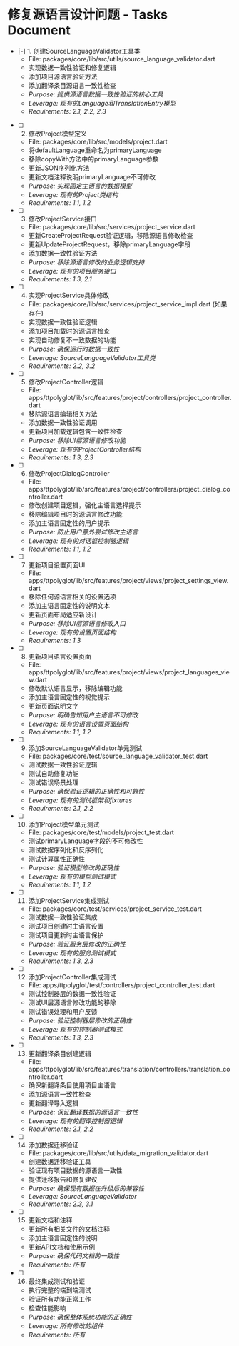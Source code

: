 # 修复源语言设计问题 - Tasks Document

- [-] 1. 创建SourceLanguageValidator工具类
  - File: packages/core/lib/src/utils/source_language_validator.dart
  - 实现数据一致性验证和修复逻辑
  - 添加项目源语言验证方法
  - 添加翻译条目源语言一致性检查
  - _Purpose: 提供源语言数据一致性验证的核心工具_
  - _Leverage: 现有的Language和TranslationEntry模型_
  - _Requirements: 2.1, 2.2, 2.3_

- [ ] 2. 修改Project模型定义
  - File: packages/core/lib/src/models/project.dart
  - 将defaultLanguage重命名为primaryLanguage
  - 移除copyWith方法中的primaryLanguage参数
  - 更新JSON序列化方法
  - 更新文档注释说明primaryLanguage不可修改
  - _Purpose: 实现固定主语言的数据模型_
  - _Leverage: 现有的Project类结构_
  - _Requirements: 1.1, 1.2_

- [ ] 3. 修改ProjectService接口
  - File: packages/core/lib/src/services/project_service.dart
  - 更新CreateProjectRequest验证逻辑，移除源语言修改检查
  - 更新UpdateProjectRequest，移除primaryLanguage字段
  - 添加数据一致性验证方法
  - _Purpose: 移除源语言修改的业务逻辑支持_
  - _Leverage: 现有的项目服务接口_
  - _Requirements: 1.3, 2.1_

- [ ] 4. 实现ProjectService具体修改
  - File: packages/core/lib/src/services/project_service_impl.dart (如果存在)
  - 实现数据一致性验证逻辑
  - 添加项目加载时的源语言检查
  - 实现自动修复不一致数据的功能
  - _Purpose: 确保运行时数据一致性_
  - _Leverage: SourceLanguageValidator工具类_
  - _Requirements: 2.2, 3.2_

- [ ] 5. 修改ProjectController逻辑
  - File: apps/ttpolyglot/lib/src/features/project/controllers/project_controller.dart
  - 移除源语言编辑相关方法
  - 添加数据一致性验证调用
  - 更新项目加载逻辑包含一致性检查
  - _Purpose: 移除UI层源语言修改功能_
  - _Leverage: 现有的ProjectController结构_
  - _Requirements: 1.3, 2.3_

- [ ] 6. 修改ProjectDialogController
  - File: apps/ttpolyglot/lib/src/features/project/controllers/project_dialog_controller.dart
  - 修改创建项目逻辑，强化主语言选择提示
  - 移除编辑项目时的源语言修改功能
  - 添加主语言固定性的用户提示
  - _Purpose: 防止用户意外尝试修改主语言_
  - _Leverage: 现有的对话框控制器逻辑_
  - _Requirements: 1.1, 1.2_

- [ ] 7. 更新项目设置页面UI
  - File: apps/ttpolyglot/lib/src/features/project/views/project_settings_view.dart
  - 移除任何源语言相关的设置选项
  - 添加主语言固定性的说明文本
  - 更新页面布局适应新设计
  - _Purpose: 移除UI层源语言修改入口_
  - _Leverage: 现有的设置页面结构_
  - _Requirements: 1.3_

- [ ] 8. 更新项目语言设置页面
  - File: apps/ttpolyglot/lib/src/features/project/views/project_languages_view.dart
  - 修改默认语言显示，移除编辑功能
  - 添加主语言固定性的视觉提示
  - 更新页面说明文字
  - _Purpose: 明确告知用户主语言不可修改_
  - _Leverage: 现有的语言设置页面结构_
  - _Requirements: 1.1, 1.2_

- [ ] 9. 添加SourceLanguageValidator单元测试
  - File: packages/core/test/source_language_validator_test.dart
  - 测试数据一致性验证逻辑
  - 测试自动修复功能
  - 测试错误场景处理
  - _Purpose: 确保验证逻辑的正确性和可靠性_
  - _Leverage: 现有的测试框架和fixtures_
  - _Requirements: 2.1, 2.2_

- [ ] 10. 添加Project模型单元测试
  - File: packages/core/test/models/project_test.dart
  - 测试primaryLanguage字段的不可修改性
  - 测试数据序列化和反序列化
  - 测试计算属性正确性
  - _Purpose: 验证模型修改的正确性_
  - _Leverage: 现有的模型测试模式_
  - _Requirements: 1.1, 1.2_

- [ ] 11. 添加ProjectService集成测试
  - File: packages/core/test/services/project_service_test.dart
  - 测试数据一致性验证集成
  - 测试项目创建时主语言设置
  - 测试项目更新时主语言保护
  - _Purpose: 验证服务层修改的正确性_
  - _Leverage: 现有的服务测试模式_
  - _Requirements: 1.3, 2.3_

- [ ] 12. 添加ProjectController集成测试
  - File: apps/ttpolyglot/test/controllers/project_controller_test.dart
  - 测试控制器层的数据一致性验证
  - 测试UI层源语言修改功能的移除
  - 测试错误处理和用户反馈
  - _Purpose: 验证控制器层修改的正确性_
  - _Leverage: 现有的控制器测试模式_
  - _Requirements: 1.3, 2.3_

- [ ] 13. 更新翻译条目创建逻辑
  - File: apps/ttpolyglot/lib/src/features/translation/controllers/translation_controller.dart
  - 确保新翻译条目使用项目主语言
  - 添加源语言一致性检查
  - 更新翻译导入逻辑
  - _Purpose: 保证翻译数据的源语言一致性_
  - _Leverage: 现有的翻译控制器逻辑_
  - _Requirements: 2.1, 2.2_

- [ ] 14. 添加数据迁移验证
  - File: packages/core/lib/src/utils/data_migration_validator.dart
  - 创建数据迁移验证工具
  - 验证现有项目数据的源语言一致性
  - 提供迁移报告和修复建议
  - _Purpose: 确保现有数据在升级后的兼容性_
  - _Leverage: SourceLanguageValidator_
  - _Requirements: 2.3, 3.1_

- [ ] 15. 更新文档和注释
  - 更新所有相关文件的文档注释
  - 添加主语言固定性的说明
  - 更新API文档和使用示例
  - _Purpose: 确保代码文档的一致性_
  - _Requirements: 所有_

- [ ] 16. 最终集成测试和验证
  - 执行完整的端到端测试
  - 验证所有功能正常工作
  - 检查性能影响
  - _Purpose: 确保整体系统功能的正确性_
  - _Leverage: 所有修改的组件_
  - _Requirements: 所有_